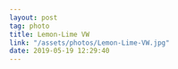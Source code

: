 ```yaml
---
layout: post
tag: photo
title: Lemon-Lime VW
link: "/assets/photos/Lemon-Lime-VW.jpg"
date: 2019-05-19 12:29:40
---
```

